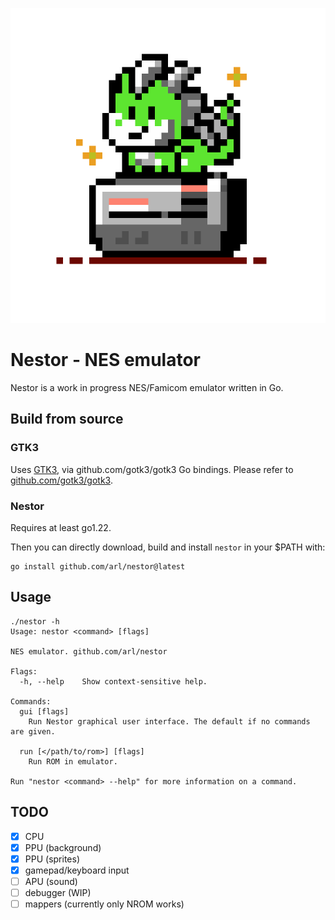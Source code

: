 ![Nestor](logo.png)

# Nestor - NES emulator

Nestor is a work in progress NES/Famicom emulator written in Go.

## Build from source

### GTK3

Uses [GTK3](gtk.org), via github.com/gotk3/gotk3 Go bindings.
Please refer to [github.com/gotk3/gotk3](https://github.com/gotk3/gotk3).

### Nestor

Requires at least go1.22.

Then you can directly download, build and install `nestor` in your $PATH with:

```
go install github.com/arl/nestor@latest
```

## Usage

```
./nestor -h
Usage: nestor <command> [flags]

NES emulator. github.com/arl/nestor

Flags:
  -h, --help    Show context-sensitive help.

Commands:
  gui [flags]
    Run Nestor graphical user interface. The default if no commands are given.

  run [</path/to/rom>] [flags]
    Run ROM in emulator.

Run "nestor <command> --help" for more information on a command.
```

## TODO

 - [x] CPU
 - [x] PPU (background)
 - [x] PPU (sprites)
 - [x] gamepad/keyboard input
 - [ ] APU (sound)
 - [ ] debugger (WIP)
 - [ ] mappers (currently only NROM works)
